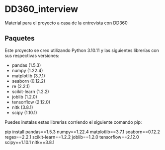 # DD360_interview
Material para el proyecto a casa de la entrevista con DD360

## Paquetes
Este proyecto se creo utilizando Python 3.10.11 y las siguientes librerías con sus respectivas versiones:

- pandas (1.5.3)
- numpy (1.22.4)
- matplotlib (3.7.1)
- seaborn (0.12.2)
- re (2.2.1)
- scikit-learn (1.2.2)
- joblib (1.2.0)
- tensorflow (2.12.0)
- nltk (3.8.1)
- scipy (1.10.1)

Puedes instalas estas librerias corriendo el siguiente comando pip:

pip install pandas==1.5.3 numpy==1.22.4 matplotlib==3.7.1 seaborn==0.12.2 regex==2.2.1 scikit-learn==1.2.2 joblib==1.2.0 tensorflow==2.12.0 scipy==1.10.1 nltk==3.8.1



